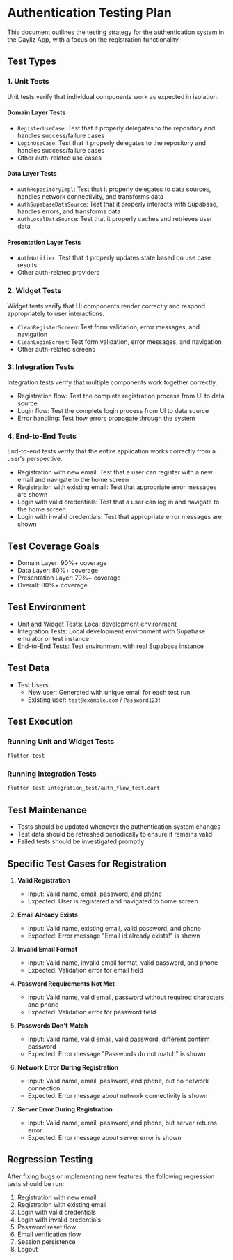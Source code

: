 # Authentication Testing Plan

This document outlines the testing strategy for the authentication system in the Dayliz App, with a focus on the registration functionality.

## Test Types

### 1. Unit Tests

Unit tests verify that individual components work as expected in isolation.

#### Domain Layer Tests
- `RegisterUseCase`: Test that it properly delegates to the repository and handles success/failure cases
- `LoginUseCase`: Test that it properly delegates to the repository and handles success/failure cases
- Other auth-related use cases

#### Data Layer Tests
- `AuthRepositoryImpl`: Test that it properly delegates to data sources, handles network connectivity, and transforms data
- `AuthSupabaseDataSource`: Test that it properly interacts with Supabase, handles errors, and transforms data
- `AuthLocalDataSource`: Test that it properly caches and retrieves user data

#### Presentation Layer Tests
- `AuthNotifier`: Test that it properly updates state based on use case results
- Other auth-related providers

### 2. Widget Tests

Widget tests verify that UI components render correctly and respond appropriately to user interactions.

- `CleanRegisterScreen`: Test form validation, error messages, and navigation
- `CleanLoginScreen`: Test form validation, error messages, and navigation
- Other auth-related screens

### 3. Integration Tests

Integration tests verify that multiple components work together correctly.

- Registration flow: Test the complete registration process from UI to data source
- Login flow: Test the complete login process from UI to data source
- Error handling: Test how errors propagate through the system

### 4. End-to-End Tests

End-to-end tests verify that the entire application works correctly from a user's perspective.

- Registration with new email: Test that a user can register with a new email and navigate to the home screen
- Registration with existing email: Test that appropriate error messages are shown
- Login with valid credentials: Test that a user can log in and navigate to the home screen
- Login with invalid credentials: Test that appropriate error messages are shown

## Test Coverage Goals

- Domain Layer: 90%+ coverage
- Data Layer: 80%+ coverage
- Presentation Layer: 70%+ coverage
- Overall: 80%+ coverage

## Test Environment

- Unit and Widget Tests: Local development environment
- Integration Tests: Local development environment with Supabase emulator or test instance
- End-to-End Tests: Test environment with real Supabase instance

## Test Data

- Test Users:
  - New user: Generated with unique email for each test run
  - Existing user: `test@example.com` / `Password123!`

## Test Execution

### Running Unit and Widget Tests

```bash
flutter test
```

### Running Integration Tests

```bash
flutter test integration_test/auth_flow_test.dart
```

## Test Maintenance

- Tests should be updated whenever the authentication system changes
- Test data should be refreshed periodically to ensure it remains valid
- Failed tests should be investigated promptly

## Specific Test Cases for Registration

1. **Valid Registration**
   - Input: Valid name, email, password, and phone
   - Expected: User is registered and navigated to home screen

2. **Email Already Exists**
   - Input: Valid name, existing email, valid password, and phone
   - Expected: Error message "Email id already exists!" is shown

3. **Invalid Email Format**
   - Input: Valid name, invalid email format, valid password, and phone
   - Expected: Validation error for email field

4. **Password Requirements Not Met**
   - Input: Valid name, valid email, password without required characters, and phone
   - Expected: Validation error for password field

5. **Passwords Don't Match**
   - Input: Valid name, valid email, valid password, different confirm password
   - Expected: Error message "Passwords do not match" is shown

6. **Network Error During Registration**
   - Input: Valid name, email, password, and phone, but no network connection
   - Expected: Error message about network connectivity is shown

7. **Server Error During Registration**
   - Input: Valid name, email, password, and phone, but server returns error
   - Expected: Error message about server error is shown

## Regression Testing

After fixing bugs or implementing new features, the following regression tests should be run:

1. Registration with new email
2. Registration with existing email
3. Login with valid credentials
4. Login with invalid credentials
5. Password reset flow
6. Email verification flow
7. Session persistence
8. Logout
